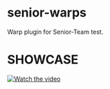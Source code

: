 # senior-warps
Warp plugin for Senior-Team test.

# SHOWCASE
[![Watch the video](https://i.imgur.com/83pNTl2.png)](https://youtu.be/8--rFrz8p-A)
